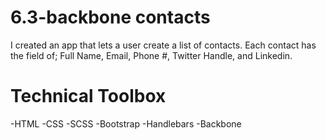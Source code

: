 # 6.3-backbone contacts
I created an app that lets a user create a list of contacts.  Each contact has the field of; Full Name, Email, Phone #, Twitter Handle, and Linkedin.

# Technical Toolbox
-HTML -CSS -SCSS -Bootstrap -Handlebars -Backbone
